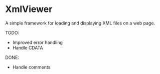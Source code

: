 # XmlViewer

A simple framework for loading and displaying XML files on a web page.

TODO: 
  * Improved error handling
  * Handle CDATA

DONE:
  * Handle comments
